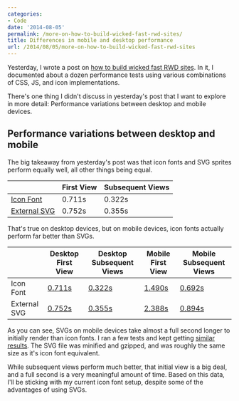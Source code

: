 ```yaml
---
categories:
- Code
date: '2014-08-05'
permalink: /more-on-how-to-build-wicked-fast-rwd-sites/
title: Differences in mobile and desktop performance
url: /2014/08/05/more-on-how-to-build-wicked-fast-rwd-sites
---
```


Yesterday, I wrote a post on [how to build wicked fast RWD sites](/how-to-build-wicked-fast-rwd-sites/). In it, I documented about a dozen performance tests using various combinations of CSS, JS, and icon implementations.

There's one thing I didn't discuss in yesterday's post that I want to explore in more detail: Performance variations between desktop and mobile devices.

<!--more-->

## Performance variations between desktop and mobile

The big takeaway from yesterday's post was that icon fonts and SVG sprites perform equally well, all other things being equal.

<table>
	<thead>
		<tr>
			<th></th>
			<th>First View</th>
			<th>Subsequent Views</th>
		</tr>
	</thead>
	<tbody>
		<tr>
			<td><a href="http://www.webpagetest.org/result/140803_WF_NSQ/">Icon Font</a></td>
			<td>0.711s</td>
			<td>0.322s</td>
		</tr>
		<tr>
			<td><a href="http://www.webpagetest.org/result/140804_JM_PZ1/">External SVG</a></td>
			<td>0.752s</td>
			<td>0.355s</td>
		</tr>
	</tbody>
</table>

That's true on desktop devices, but on mobile devices, icon fonts actually perform far better than SVGs.

<table>
	<thead>
		<tr>
			<th></th>
			<th>Desktop First View</th>
			<th>Desktop Subsequent Views</th>
			<th>Mobile First View</th>
			<th>Mobile Subsequent Views</th>
		</tr>
	</thead>
	<tbody>
		<tr>
			<td>Icon Font</td>
			<td><a href="http://www.webpagetest.org/result/140803_WF_NSQ/">0.711s</a></td>
			<td><a href="http://www.webpagetest.org/result/140803_WF_NSQ/">0.322s</a></td>
			<td><a href="http://www.webpagetest.org/result/140804_24_TYF/">1.490s</a></td>
			<td><a href="http://www.webpagetest.org/result/140804_24_TYF/">0.692s</a></td>
		</tr>
		<tr>
			<td>External SVG</td>
			<td><a href="http://www.webpagetest.org/result/140804_JM_PZ1/">0.752s</a></td>
			<td><a href="http://www.webpagetest.org/result/140804_JM_PZ1/">0.355s</a></td>
			<td><a href="http://www.webpagetest.org/result/140804_R2_T0V/">2.388s</a></td>
			<td><a href="http://www.webpagetest.org/result/140804_R2_T0V/">0.894s</a></td>
		</tr>
	</tbody>
</table>

As you can see, SVGs on mobile devices take almost a full second longer to initially render than icon fonts. I ran a few tests and kept getting [similar results](http://www.webpagetest.org/result/140804_EY_SVJ/). The SVG file was minified and gzipped, and was roughly the same size as it's icon font equivalent.

While subsequent views perform much better, that initial view is a big deal, and a full second is a very meaningful amount of time. Based on this data, I'll be sticking with my current icon font setup, despite some of the advantages of using SVGs.